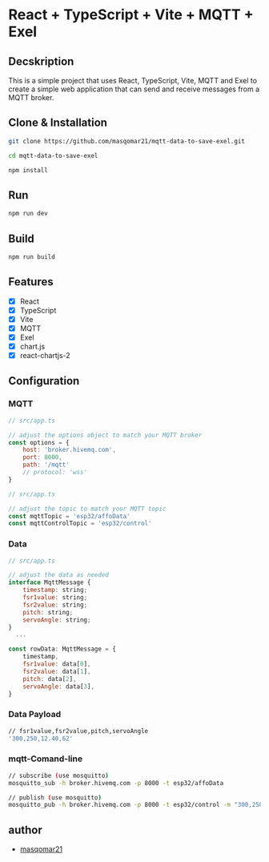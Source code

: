 # React + TypeScript + Vite + MQTT + Exel

## Decskription

This is a simple project that uses React, TypeScript, Vite, MQTT and Exel to create a simple web application that can send and receive messages from a MQTT broker.

## Clone & Installation

```bash
git clone https://github.com/masqomar21/mqtt-data-to-save-exel.git
```

```bash
cd mqtt-data-to-save-exel
```

```bash
npm install
```

## Run

```bash
npm run dev
```

## Build

```bash
npm run build
```

## Features

- [x] React
- [x] TypeScript
- [x] Vite
- [x] MQTT
- [x] Exel
- [x] chart.js
- [x] react-chartjs-2

## Configuration

### MQTT

```javascript
// src/app.ts

// adjust the options object to match your MQTT broker
const options = {
	host: 'broker.hivemq.com',
	port: 8000,
	path: '/mqtt'
	// protocol: 'wss'
}
```

```javascript
// src/app.ts

// adjust the topic to match your MQTT topic
const mqttTopic = 'esp32/affoData'
const mqttControlTopic = 'esp32/control'
```

### Data

```javascript
// src/app.ts

// adjust the data as needed
interface MqttMessage {
    timestamp: string;
    fsr1value: string;
    fsr2value: string;
    pitch: string;
    servoAngle: string;
}
  ...

const rowData: MqttMessage = {
    timestamp,
    fsr1value: data[0],
    fsr2value: data[1],
    pitch: data[2],
    servoAngle: data[3],
}
```

### Data Payload

```bash
// fsr1value,fsr2value,pitch,servoAngle
'300,250,12.40,62'
```

### mqtt-Comand-line

```bash
// subscribe (use mosquitto)
mosquitto_sub -h broker.hivemq.com -p 8000 -t esp32/affoData
```

```bash
// publish (use mosquitto)
mosquitto_pub -h broker.hivemq.com -p 8000 -t esp32/control -m "300,250,12.40,62"
```

## author

- [masqomar21](https://github.com/masqomar21)

<!-- This template provides a minimal setup to get React working in Vite with HMR and some ESLint rules.

Currently, two official plugins are available:

- [@vitejs/plugin-react](https://github.com/vitejs/vite-plugin-react/blob/main/packages/plugin-react/README.md) uses [Babel](https://babeljs.io/) for Fast Refresh
- [@vitejs/plugin-react-swc](https://github.com/vitejs/vite-plugin-react-swc) uses [SWC](https://swc.rs/) for Fast Refresh

## Expanding the ESLint configuration

If you are developing a production application, we recommend updating the configuration to enable type aware lint rules:

- Configure the top-level `parserOptions` property like this:

```js
export default {
	// other rules...
	parserOptions: {
		ecmaVersion: 'latest',
		sourceType: 'module',
		project: ['./tsconfig.json', './tsconfig.node.json'],
		tsconfigRootDir: __dirname
	}
}
```

- Replace `plugin:@typescript-eslint/recommended` to `plugin:@typescript-eslint/recommended-type-checked` or `plugin:@typescript-eslint/strict-type-checked`
- Optionally add `plugin:@typescript-eslint/stylistic-type-checked`
- Install [eslint-plugin-react](https://github.com/jsx-eslint/eslint-plugin-react) and add `plugin:react/recommended` & `plugin:react/jsx-runtime` to the `extends` list -->
